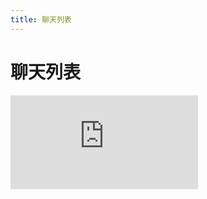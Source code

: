 ```yaml
---
title: 聊天列表
---
```


# 聊天列表

<div class="demo-box">
	<iframe scrolling="auto" frameborder="0" src="http://www.redou.vip/npro/#/pages/modules/chat/chat" class="demo-box-iframe"></iframe>
</div>